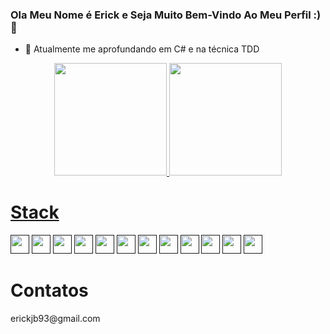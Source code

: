 ### Ola Meu Nome é Erick e Seja Muito Bem-Vindo Ao Meu Perfil :)👋


- 🌱 Atualmente me aprofundando em C# e na técnica TDD


<div align="center">
  <a href="https://github.com/Erick-Bueno">
  <img height="180em" src="https://github-readme-stats.vercel.app/api?username=Erick-Bueno&show_icons=true&theme=tokyonight&include_all_commits=true&count_private=true"/>
  <img height="180em" src="https://github-readme-stats.vercel.app/api/top-langs/?username=Erick-Bueno&layout=compact&langs_count=7&theme=tokyonight"/>
</div>
  
  <div align="center">
      <div align="center">
  </div>
  </div>
  <h1> Stack </h1>
<div align="left">
   <a href = ""><img width = 30px src="https://upload.wikimedia.org/wikipedia/commons/thumb/9/99/Unofficial_JavaScript_logo_2.svg/2048px-Unofficial_JavaScript_logo_2.svg.png" target="_blank"></a>
   <a href = ""><img width = 30px src="https://cdn-icons-png.flaticon.com/512/174/174854.png" target="_blank"></a>
   <a href = ""><img width = 30px src="https://cdn-icons-png.flaticon.com/512/732/732190.png" target="_blank"></a>
  <a href = ""><img width = 30px src="https://cdn-icons-png.flaticon.com/512/919/919825.png" target="_blank"></a>
  <a href = ""><img width = 30px src="https://cdn.worldvectorlogo.com/logos/c--4.svg" target="_blank"></a>
  <a href = ""><img width = 30px src="https://cdn-icons-png.flaticon.com/512/5968/5968350.png" target="_blank"></a>
   <a href = ""><img width = 30px src="https://miro.medium.com/max/512/1*fVBL9mtLJmHIH6YpU7WvHQ.png" target="_blank"></a>
  <a href = ""><img width = 30px src="https://cdn-icons-png.flaticon.com/512/528/528260.png" target="_blank"></a>
  <a href = ""><img width = 30px src="https://miro.medium.com/max/600/1*p6exlg2Jrl3pimjPy7R-sA.png" target="_blank"></a>
  <a href= " "><img width = 30px src = "https://imgs.search.brave.com/kIU8l6N2RwjYm84gJxIY_TSKNYf9CnQLYISb0qYbHuk/rs:fit:860:0:0/g:ce/aHR0cHM6Ly9hc3Nl/dHMuc3RpY2twbmcu/Y29tL2ltYWdlcy82/MmE5YzdjMDhmZjY0/NDFhMjk1MmRhZDMu/cG5n"></a>
  <a href = ""><img width = 30px src="https://upload.wikimedia.org/wikipedia/commons/thumb/9/9a/Visual_Studio_Code_1.35_icon.svg/2048px-Visual_Studio_Code_1.35_icon.svg.png" target="_blank"></a>
   <a href = ""><img width = 30px src="https://upload.wikimedia.org/wikipedia/commons/thumb/9/95/Vue.js_Logo_2.svg/1184px-Vue.js_Logo_2.svg.png" target="_blank"></a>
  <h1> Contatos </h1> 
  <p>erickjb93@gmail.com</p>
  
